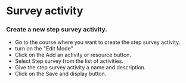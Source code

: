 <h1>Survey activity</h1>

<h3>Create a new step survey activity.</h3>

* Go to the course where you want to create the step survey activity.
* turn on the "Edit Mode"
* Click on the Add an activity or resource button.
* Select Step survey from the list of activities.
* Give the step survey activity a name and description.
* Click on the Save and display button.
